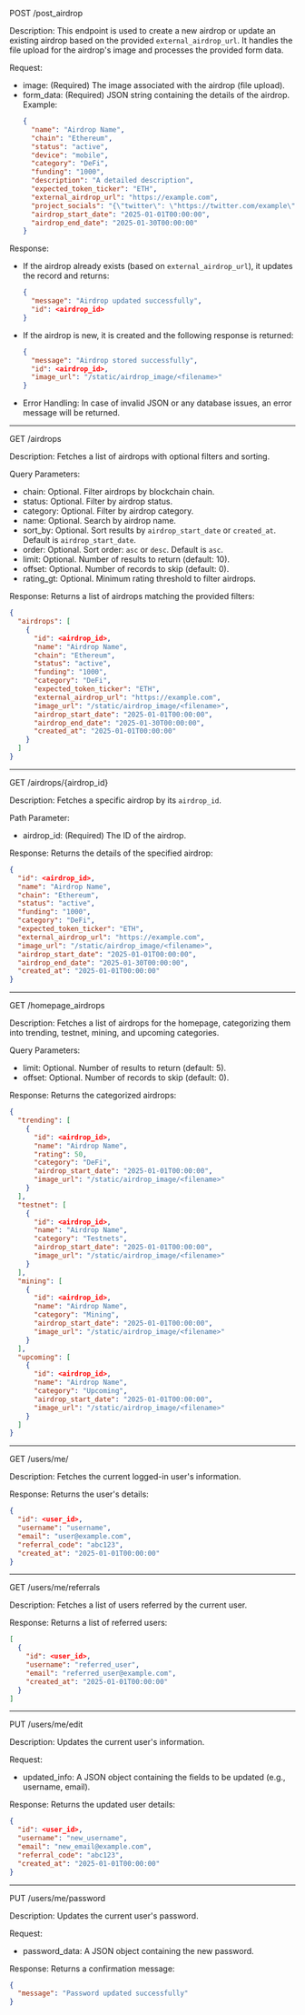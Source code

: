 
POST /post_airdrop

Description:
This endpoint is used to create a new airdrop or update an existing airdrop based on the provided `external_airdrop_url`. It handles the file upload for the airdrop's image and processes the provided form data.

Request:
- image: (Required) The image associated with the airdrop (file upload).
- form_data: (Required) JSON string containing the details of the airdrop. Example:
  ```json
  {
    "name": "Airdrop Name",
    "chain": "Ethereum",
    "status": "active",
    "device": "mobile",
    "category": "DeFi",
    "funding": "1000",
    "description": "A detailed description",
    "expected_token_ticker": "ETH",
    "external_airdrop_url": "https://example.com",
    "project_socials": "{\"twitter\": \"https://twitter.com/example\"}",
    "airdrop_start_date": "2025-01-01T00:00:00",
    "airdrop_end_date": "2025-01-30T00:00:00"
  }
  ```

Response:
- If the airdrop already exists (based on `external_airdrop_url`), it updates the record and returns:
  ```json
  {
    "message": "Airdrop updated successfully",
    "id": <airdrop_id>
  }
  ```
- If the airdrop is new, it is created and the following response is returned:
  ```json
  {
    "message": "Airdrop stored successfully",
    "id": <airdrop_id>,
    "image_url": "/static/airdrop_image/<filename>"
  }
  ```
- Error Handling: In case of invalid JSON or any database issues, an error message will be returned.

---

GET /airdrops

Description:
Fetches a list of airdrops with optional filters and sorting.

Query Parameters:
- chain: Optional. Filter airdrops by blockchain chain.
- status: Optional. Filter by airdrop status.
- category: Optional. Filter by airdrop category.
- name: Optional. Search by airdrop name.
- sort_by: Optional. Sort results by `airdrop_start_date` or `created_at`. Default is `airdrop_start_date`.
- order: Optional. Sort order: `asc` or `desc`. Default is `asc`.
- limit: Optional. Number of results to return (default: 10).
- offset: Optional. Number of records to skip (default: 0).
- rating_gt: Optional. Minimum rating threshold to filter airdrops.

Response:
Returns a list of airdrops matching the provided filters:
```json
{
  "airdrops": [
    {
      "id": <airdrop_id>,
      "name": "Airdrop Name",
      "chain": "Ethereum",
      "status": "active",
      "funding": "1000",
      "category": "DeFi",
      "expected_token_ticker": "ETH",
      "external_airdrop_url": "https://example.com",
      "image_url": "/static/airdrop_image/<filename>",
      "airdrop_start_date": "2025-01-01T00:00:00",
      "airdrop_end_date": "2025-01-30T00:00:00",
      "created_at": "2025-01-01T00:00:00"
    }
  ]
}
```

---

GET /airdrops/{airdrop_id}

Description:
Fetches a specific airdrop by its `airdrop_id`.

Path Parameter:
- airdrop_id: (Required) The ID of the airdrop.

Response:
Returns the details of the specified airdrop:
```json
{
  "id": <airdrop_id>,
  "name": "Airdrop Name",
  "chain": "Ethereum",
  "status": "active",
  "funding": "1000",
  "category": "DeFi",
  "expected_token_ticker": "ETH",
  "external_airdrop_url": "https://example.com",
  "image_url": "/static/airdrop_image/<filename>",
  "airdrop_start_date": "2025-01-01T00:00:00",
  "airdrop_end_date": "2025-01-30T00:00:00",
  "created_at": "2025-01-01T00:00:00"
}
```

---

GET /homepage_airdrops

Description:
Fetches a list of airdrops for the homepage, categorizing them into trending, testnet, mining, and upcoming categories.

Query Parameters:
- limit: Optional. Number of results to return (default: 5).
- offset: Optional. Number of records to skip (default: 0).

Response:
Returns the categorized airdrops:
```json
{
  "trending": [
    {
      "id": <airdrop_id>,
      "name": "Airdrop Name",
      "rating": 50,
      "category": "DeFi",
      "airdrop_start_date": "2025-01-01T00:00:00",
      "image_url": "/static/airdrop_image/<filename>"
    }
  ],
  "testnet": [
    {
      "id": <airdrop_id>,
      "name": "Airdrop Name",
      "category": "Testnets",
      "airdrop_start_date": "2025-01-01T00:00:00",
      "image_url": "/static/airdrop_image/<filename>"
    }
  ],
  "mining": [
    {
      "id": <airdrop_id>,
      "name": "Airdrop Name",
      "category": "Mining",
      "airdrop_start_date": "2025-01-01T00:00:00",
      "image_url": "/static/airdrop_image/<filename>"
    }
  ],
  "upcoming": [
    {
      "id": <airdrop_id>,
      "name": "Airdrop Name",
      "category": "Upcoming",
      "airdrop_start_date": "2025-01-01T00:00:00",
      "image_url": "/static/airdrop_image/<filename>"
    }
  ]
}
```

---

GET /users/me/

Description:
Fetches the current logged-in user's information.

Response:
Returns the user's details:
```json
{
  "id": <user_id>,
  "username": "username",
  "email": "user@example.com",
  "referral_code": "abc123",
  "created_at": "2025-01-01T00:00:00"
}
```

---

GET /users/me/referrals

Description:
Fetches a list of users referred by the current user.

Response:
Returns a list of referred users:
```json
[
  {
    "id": <user_id>,
    "username": "referred_user",
    "email": "referred_user@example.com",
    "created_at": "2025-01-01T00:00:00"
  }
]
```

---

PUT /users/me/edit

Description:
Updates the current user's information.

Request:
- updated_info: A JSON object containing the fields to be updated (e.g., username, email).

Response:
Returns the updated user details:
```json
{
  "id": <user_id>,
  "username": "new_username",
  "email": "new_email@example.com",
  "referral_code": "abc123",
  "created_at": "2025-01-01T00:00:00"
}
```

---

PUT /users/me/password

Description:
Updates the current user's password.

Request:
- password_data: A JSON object containing the new password.

Response:
Returns a confirmation message:
```json
{
  "message": "Password updated successfully"
}
```